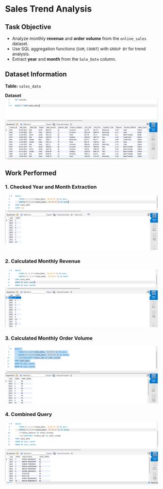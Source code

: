 # Sales Trend Analysis  

##  Task Objective
- Analyze monthly **revenue** and **order volume** from the `online_sales` dataset.
- Use SQL aggregation functions (`SUM`, `COUNT`) with `GROUP BY` for trend analysis.
- Extract **year** and **month** from the `Sale_Date` column.

## Dataset Information
**Table:** `sales_data`  

**Dataset**
<img src="https://github.com/Mohammad-Bilal554/Sales-Trend-Analysis/blob/main/Dataset.png">

##  Work Performed

### 1. Checked Year and Month Extraction
<img src="https://github.com/Mohammad-Bilal554/Sales-Trend-Analysis/blob/main/Screenshot%201.png">

### 2. Calculated Monthly Revenue
<img src="https://github.com/Mohammad-Bilal554/Sales-Trend-Analysis/blob/main/Screenshot%202.png">

### 3. Calculated Monthly Order Volume
<img src="https://github.com/Mohammad-Bilal554/Sales-Trend-Analysis/blob/main/Screenshot%203.png">

### 4. Combined Query
<img src="https://github.com/Mohammad-Bilal554/Sales-Trend-Analysis/blob/main/Screenshot%204.png">
